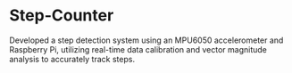 # Step-Counter
Developed a step detection system using an MPU6050 accelerometer and Raspberry Pi, utilizing real-time data calibration and vector magnitude analysis to accurately track steps.
